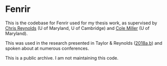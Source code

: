 # Fenrir

This is the codebase for Fenrir used for my thesis work, as supervised by [Chris Reynolds](https://www.astro.umd.edu/~chris/) (U of Maryland, U of Cambridge) and [Cole Miller](https://www.astro.umd.edu/~miller/) (U of Maryland).

This was used in the research presented in Taylor & Reynolds ([2018a](https://iopscience.iop.org/article/10.3847/1538-4357/aaad63),[b](https://iopscience.iop.org/article/10.3847/1538-4357/aae9f2)) and spoken about at numerous conferences.

This is a public archive. I am not maintaining this code.
